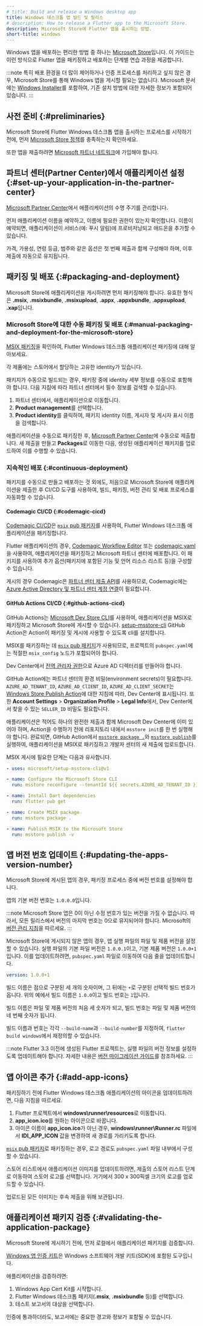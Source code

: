 ```yaml
---
# title: Build and release a Windows desktop app
title: Windows 데스크톱 앱 빌드 및 릴리스
# description: How to release a Flutter app to the Microsoft Store.
description: Microsoft Store에 Flutter 앱을 출시하는 방법.
short-title: windows
---
```


Windows 앱을 배포하는 편리한 방법 중 하나는 [Microsoft Store][microsoftstore]입니다. 
이 가이드는 이런 방식으로 Flutter 앱을 패키징하고 배포하는 단계별 연습 과정을 제공합니다.

:::note
특히 배포 환경을 더 많이 제어하거나 인증 프로세스를 처리하고 싶지 않은 경우, 
Microsoft Store를 통해 Windows 앱을 게시할 필요는 없습니다. 
Microsoft 문서에는 [Windows Installer][msidocs]를 포함하여, 
기존 설치 방법에 대한 자세한 정보가 포함되어 있습니다.
:::

## 사전 준비 {:#preliminaries}

Microsoft Store에 Flutter Windows 데스크톱 앱을 출시하는 프로세스를 시작하기 전에, 
먼저 [Microsoft Store 정책][storepolicies]를 충족하는지 확인하세요.

또한 앱을 제출하려면 [Microsoft 파트너 네트워크][microsoftpartner]에 가입해야 합니다.

## 파트너 센터(Partner Center)에서 애플리케이션 설정 {:#set-up-your-application-in-the-partner-center}

[Microsoft Partner Center][microsoftpartner]에서 애플리케이션의 수명 주기를 관리합니다.

먼저 애플리케이션 이름을 예약하고, 이름에 필요한 권한이 있는지 확인합니다. 
이름이 예약되면, 애플리케이션이 서비스(예: 푸시 알림)에 프로비저닝되고 애드온을 추가할 수 있습니다.

가격, 가용성, 연령 등급, 범주와 같은 옵션은 첫 번째 제출과 함께 구성해야 하며, 
이후 제출에 자동으로 유지됩니다.

## 패키징 및 배포 {:#packaging-and-deployment}

Microsoft Store에 애플리케이션을 게시하려면 먼저 패키징해야 합니다. 
유효한 형식은 **.msix**, **.msixbundle**, **.msixupload**, **.appx**, **.appxbundle**, **.appxupload**, **.xap**입니다.

### Microsoft Store에 대한 수동 패키징 및 배포 {:#manual-packaging-and-deployment-for-the-microsoft-store}

[MSIX 패키징][msix packaging]을 확인하여, 
Flutter Windows 데스크톱 애플리케이션 패키징에 대해 알아보세요.

각 제품에는 스토어에서 할당하는 고유한 identity가 있습니다.

패키지가 수동으로 빌드되는 경우, 패키징 중에 identity 세부 정보를 수동으로 포함해야 합니다. 
다음 지침에 따라 파트너 센터에서 필수 정보를 검색할 수 있습니다.

1. 파트너 센터에서, 애플리케이션으로 이동합니다.
2. **Product management**를 선택합니다.
3. **Product identity**를 클릭하여, 패키지 identity 이름, 
   게시자 및 게시자 표시 이름을 검색합니다.

애플리케이션을 수동으로 패키징한 후, 
[Microsoft Partner Center][microsoftpartner]에 수동으로 제출합니다. 
새 제출을 만들고 **Packages**로 이동한 다음, 
생성된 애플리케이션 패키지를 업로드하여 이를 수행할 수 있습니다.

### 지속적인 배포 {:#continuous-deployment}

패키지를 수동으로 만들고 배포하는 것 외에도, 
처음으로 Microsoft Store에 애플리케이션을 제출한 후 CI/CD 도구를 사용하여, 
빌드, 패키징, 버전 관리 및 배포 프로세스를 자동화할 수 있습니다.

#### Codemagic CI/CD {:#codemagic-cicd}

[Codemagic CI/CD][codemagic]은 [`msix` pub 패키지][msix package]를 사용하여, 
Flutter Windows 데스크톱 애플리케이션을 패키징합니다.

Flutter 애플리케이션의 경우, 
[Codemagic Workflow Editor][cmworkfloweditor] 또는 [codemagic.yaml][cmyaml]을 사용하여, 
애플리케이션을 패키징하고 Microsoft 파트너 센터에 배포합니다. 
이 패키지를 사용하여 추가 옵션(패키지에 포함된 기능 및 언어 리소스 리스트 등)을 구성할 수 있습니다.

게시의 경우 Codemagic은 [파트너 센터 제출 API][partnercenterapi]를 사용하므로, 
Codemagic에는 [Azure Active Directory 및 파트너 센터 계정 연결][azureadassociation]이 필요합니다.

#### GitHub Actions CI/CD {:#github-actions-cicd}

GitHub Actions는 [Microsoft Dev Store CLI](https://learn.microsoft.com/windows/apps/publish/msstore-dev-cli/overview)를 사용하여, 
애플리케이션을 MSIX로 패키징하고 Microsoft Store에 게시할 수 있습니다. 
[setup-msstore-cli](https://github.com/microsoft/setup-msstore-cli) GitHub Action은 Action이 패키징 및 게시에 사용할 수 있도록 cli를 설치합니다.

MSIX를 패키징하는 데 [`msix` pub 패키지][msix package]가 사용되므로, 
프로젝트의 `pubspec.yaml`에는 적절한 `msix_config` 노드가 포함되어야 합니다.

Dev Center에서 [전역 관리자 권한](https://azure.microsoft.com/documentation/articles/active-directory-assign-admin-roles/)으로 Azure AD 디렉터리를 만들어야 합니다.

GitHub Action에는 파트너 센터의 환경 비밀(environment secrets)이 필요합니다. 
`AZURE_AD_TENANT_ID`, `AZURE_AD_ClIENT_ID`, `AZURE_AD_CLIENT_SECRET`는 [Windows Store Publish Action](https://github.com/marketplace/actions/windows-store-publish#obtaining-your-credentials)에 대한 지침에 따라, Dev Center에 표시됩니다. 
또한 **Account Settings** > **Organization Profile** > **Legal Info**에서, 
Dev Center에서 찾을 수 있는 `SELLER_ID` 비밀도 필요합니다.

애플리케이션은 적어도 하나의 완전한 제출과 함께 Microsoft Dev Center에 이미 있어야 하며, 
Action을 수행하기 전에 리포지토리 내에서 `msstore init`를 한 번 실행해야 합니다. 
완료되면, GitHub Action에서 [`msstore package .`](https://learn.microsoft.com/windows/apps/publish/msstore-dev-cli/package-command)와 [`msstore publish`](https://learn.microsoft.com/windows/apps/publish/msstore-dev-cli/publish-command)를 실행하여, 
애플리케이션을 MSIX로 패키징하고 개발자 센터의 새 제출에 업로드합니다.

MSIX 게시에 필요한 단계는 다음과 유사합니다.

```yaml
- uses: microsoft/setup-msstore-cli@v1

- name: Configure the Microsoft Store CLI
  run: msstore reconfigure --tenantId ${{ secrets.AZURE_AD_TENANT_ID }} --clientId ${{ secrets.AZURE_AD_ClIENT_ID }} --clientSecret ${{ secrets.AZURE_AD_CLIENT_SECRET }} --sellerId ${{ secrets.SELLER_ID }}

- name: Install Dart dependencies
  run: flutter pub get

- name: Create MSIX package
  run: msstore package .

- name: Publish MSIX to the Microsoft Store
  run: msstore publish -v
```

## 앱 버전 번호 업데이트 {:#updating-the-apps-version-number}

Microsoft Store에 게시된 앱의 경우, 패키징 프로세스 중에 버전 번호를 설정해야 합니다.

앱의 기본 버전 번호는 `1.0.0.0`입니다.

:::note
Microsoft Store 앱은 0이 아닌 수정 번호가 있는 버전을 가질 수 없습니다. 
따라서, 모든 릴리스에서 버전의 마지막 번호는 0으로 유지되어야 합니다. 
Microsoft의 [버전 관리 지침][windowspackageversioning]을 따르세요.
:::

Microsoft Store에 게시되지 않은 앱의 경우, 
앱 실행 파일의 파일 및 제품 버전을 설정할 수 있습니다. 
실행 파일의 기본 파일 버전은 `1.0.0.1`이고, 기본 제품 버전은 `1.0.0+1`입니다. 
이를 업데이트하려면, `pubspec.yaml` 파일로 이동하여 다음 줄을 업데이트합니다.

```yaml
version: 1.0.0+1
```

빌드 이름은 점으로 구분된 세 개의 숫자이며, 그 뒤에는 `+`로 구분된 선택적 빌드 번호가 옵니다. 
위의 예에서 빌드 이름은 `1.0.0`이고 빌드 번호는 `1`입니다.

빌드 이름은 파일 및 제품 버전의 처음 세 숫자가 되고, 
빌드 번호는 파일 및 제품 버전의 네 번째 숫자가 됩니다.

빌드 이름과 번호는 각각 `--build-name`과 `--build-number`를 지정하여, 
`flutter build windows`에서 재정의할 수 있습니다.

:::note
Flutter 3.3 이전에 생성된 Flutter 프로젝트는, 
실행 파일의 버전 정보를 설정하도록 업데이트해야 합니다. 
자세한 내용은 [버전 마이그레이션 가이드][version migration guide]를 참조하세요.
:::

## 앱 아이콘 추가 {:#add-app-icons}

패키징하기 전에 Flutter Windows 데스크톱 애플리케이션의 아이콘을 업데이트하려면, 다음 지침을 따르세요.

1. Flutter 프로젝트에서 **windows\runner\resources**로 이동합니다.
2. **app_icon.ico**를 원하는 아이콘으로 바꿉니다.
3. 아이콘 이름이 **app_icon.ico**가 아닌 경우, 
   **windows\runner\Runner.rc** 파일에서 
   **IDI_APP_ICON** 값을 변경하여 새 경로를 가리키도록 합니다.

[`msix` pub 패키지][msix package]로 패키징하는 경우, 
로고 경로도 `pubspec.yaml` 파일 내부에서 구성할 수 있습니다.

스토어 리스트에서 애플리케이션 이미지를 업데이트하려면, 
제출의 스토어 리스트 단계로 이동하여 스토어 로고를 선택합니다. 
거기에서 300 x 300픽셀 크기의 로고를 업로드할 수 있습니다.

업로드된 모든 이미지는 후속 제출을 위해 보관됩니다.

## 애플리케이션 패키지 검증 {:#validating-the-application-package}

Microsoft Store에 게시하기 전에, 먼저 로컬에서 애플리케이션 패키지를 검증합니다.

[Windows 앱 인증 키트][windowsappcertification]은 Windows 소프트웨어 개발 키트(SDK)에 포함된 도구입니다.

애플리케이션을 검증하려면:

1. Windows App Cert Kit를 시작합니다.
2. Flutter Windows 데스크톱 패키지(**.msix**, **.msixbundle** 등)를 선택합니다.
3. 테스트 보고서의 대상을 선택합니다.

인증에 통과하더라도, 보고서에는 중요한 경고와 정보가 포함될 수 있습니다.

[azureadassociation]: https://docs.microsoft.com/windows/uwp/publish/associate-azure-ad-with-partner-center
[cmworkfloweditor]: https://docs.codemagic.io/flutter-publishing/publishing-to-microsoft-store/
[cmyaml]: https://docs.codemagic.io/yaml-publishing/microsoft-store/
[codemagic]: https://codemagic.io/start/
[microsoftstore]: https://www.microsoft.com/store/apps/windows
[msidocs]: https://docs.microsoft.com/en-us/windows/win32/msi/windows-installer-portal
[microsoftpartner]: https://partner.microsoft.com/
[msix package]: {{site.pub}}/packages/msix
[msix packaging]: /platform-integration/windows/building#msix-packaging
[partnercenterapi]: https://docs.microsoft.com/azure/marketplace/azure-app-apis
[storepolicies]: https://docs.microsoft.com/windows/uwp/publish/store-policies/
[visualstudiopackaging]: https://docs.microsoft.com/windows/msix/package/packaging-uwp-apps
[visualstudiosubmission]: https://docs.microsoft.com/windows/msix/package/packaging-uwp-apps#automate-store-submissions
[windowspackageversioning]: https://docs.microsoft.com/windows/uwp/publish/package-version-numbering
[windowsappcertification]: https://docs.microsoft.com/windows/uwp/debug-test-perf/windows-app-certification-kit
[version migration guide]: /release/breaking-changes/windows-version-information
